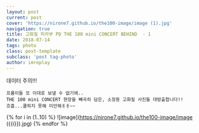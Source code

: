 ```yaml
---
layout: post
current: post
cover: 'https://nirone7.github.io/the100-image/image (1).jpg'
navigation: true
title: 고화질 피카부 PD THE 100 mini CONCERT BEHIND  - 1
date: 2018-07-14
tags: photo 
class: post-template
subclass: 'post tag-photo'
author: imreplay
---
```


데이터 주의!!!

```
프롬이들 또 이대로 보낼 수 없기에..
THE 100 mini CONCERT 현장을 빼곡히 담은, 소장용 고화질 사진들 대방출합니다!!
흐흡...쿨하지 못해 미안해ㅐㅐ~~
```

{% for i in (1..10) %}
![image](https://nirone7.github.io/the100-image/image ({{i}}).jpg)
{% endfor %}
